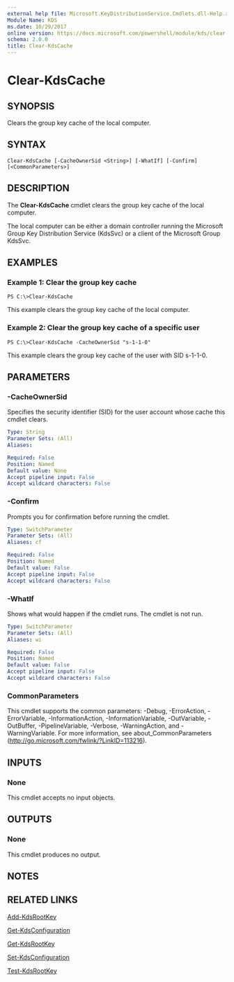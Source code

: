 ```yaml
---
external help file: Microsoft.KeyDistributionService.Cmdlets.dll-Help.xml
Module Name: KDS
ms.date: 10/29/2017
online version: https://docs.microsoft.com/powershell/module/kds/clear-kdscache?view=windowsserver2012r2-ps&wt.mc_id=ps-gethelp
schema: 2.0.0
title: Clear-KdsCache
---
```


# Clear-KdsCache

## SYNOPSIS
Clears the group key cache of the local computer.

## SYNTAX

```
Clear-KdsCache [-CacheOwnerSid <String>] [-WhatIf] [-Confirm] [<CommonParameters>]
```

## DESCRIPTION
The **Clear-KdsCache** cmdlet clears the group key cache of the local computer.

The local computer can be either a domain controller running the Microsoft Group Key Distribution Service (KdsSvc) or a client of the Microsoft Group KdsSvc.

## EXAMPLES

### Example 1: Clear the group key cache
```
PS C:\>Clear-KdsCache
```

This example clears the group key cache of the local computer.

### Example 2: Clear the group key cache of a specific user
```
PS C:\>Clear-KdsCache -CacheOwnerSid "s-1-1-0"
```

This example clears the group key cache of the user with SID s-1-1-0.

## PARAMETERS

### -CacheOwnerSid
Specifies the security identifier (SID) for the user account whose cache this cmdlet clears.

```yaml
Type: String
Parameter Sets: (All)
Aliases: 

Required: False
Position: Named
Default value: None
Accept pipeline input: False
Accept wildcard characters: False
```

### -Confirm
Prompts you for confirmation before running the cmdlet.

```yaml
Type: SwitchParameter
Parameter Sets: (All)
Aliases: cf

Required: False
Position: Named
Default value: False
Accept pipeline input: False
Accept wildcard characters: False
```

### -WhatIf
Shows what would happen if the cmdlet runs.
The cmdlet is not run.

```yaml
Type: SwitchParameter
Parameter Sets: (All)
Aliases: wi

Required: False
Position: Named
Default value: False
Accept pipeline input: False
Accept wildcard characters: False
```

### CommonParameters
This cmdlet supports the common parameters: -Debug, -ErrorAction, -ErrorVariable, -InformationAction, -InformationVariable, -OutVariable, -OutBuffer, -PipelineVariable, -Verbose, -WarningAction, and -WarningVariable. For more information, see about_CommonParameters (http://go.microsoft.com/fwlink/?LinkID=113216).

## INPUTS

### None
This cmdlet accepts no input objects.

## OUTPUTS

### None
This cmdlet produces no output.

## NOTES

## RELATED LINKS

[Add-KdsRootKey](./Add-KdsRootKey.md)

[Get-KdsConfiguration](./Get-KdsConfiguration.md)

[Get-KdsRootKey](./Get-KdsRootKey.md)

[Set-KdsConfiguration](./Set-KdsConfiguration.md)

[Test-KdsRootKey](./Test-KdsRootKey.md)

